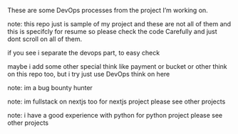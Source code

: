 These are some DevOps processes from the project I’m working on.

note: this repo just is sample of my project and these are not all of them and this is specifcly for resume so please check the code Carefully and just dont scroll on all of them.

if you see i separate the devops part, to easy check

maybe i add some other special think like payment or bucket or other think on this repo too, but i try just use DevOps think on here

note: im a bug bounty hunter

note: im fullstack on nextjs too for nextjs project please see other projects

note: i have a good experience with python for python project please see other projects

